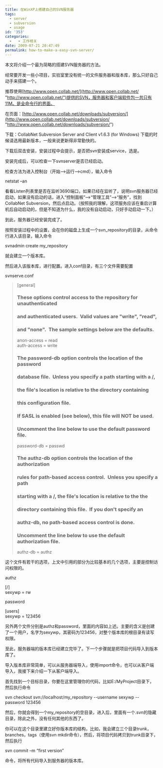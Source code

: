```yaml
---
title: 在WinXP上搭建自己的SVN服务器
tags:
  - server
  - subversion
  - usage
id: '353'
categories:
  -   - 工作相关
date: 2009-07-21 20:47:49
permalink: how-to-make-a-easy-svn-server/
---
```


本文将介绍一个最为简略的搭建SVN服务器的方法。
<!-- more -->
经常要开发一些小项目，实验室里没有统一的文件服务器和版本库，那么只好自己动手来搭建一个。

推荐使用[http://www.open.collab.net/](http://www.open.collab.net/ "http://www.open.collab.net/")提供的SVN，服务器和客户端软件包一共只有11M。是全命令行的界面。

在页面：[http://www.open.collab.net/downloads/subversion/](http://www.open.collab.net/downloads/subversion/ "http://www.open.collab.net/downloads/subversion/")

下载：CollabNet Subversion Server and Client v1.6.3 (for Windows) 下载的时候请选用最新版本，一般来说更新得非常勤快的。

下载后双击安装，安装过程中会提示，是否把svn安装成service，选是。

安装完成后，可以检查一下svnserver是否已经启动。

检查方法为进入控制台（开始-->运行-->cmd），输入命令

netstat –an

看看Listen列表里是否在监听3690端口，如果已经在监听了，说明svn服务器已经启动，如果没有启动的话，进入“控制面板”-->“管理工具”-->“服务”，找到CollabNet Subversion，然后点启动。（按照我的理解，这项服务应该在重启计算机后自动启动的，但是不知道为什么，我的没有自动启动，只好手动启动一下。）

到此，服务器已经安装完成了。

按照安装过程中的设置，会在你的磁盘上生成一个svn_repository的目录，从命令行进入该目录，输入命令

svnadmin create my_repository

就会建立一个版本库。

然后进入该版本库，进行配置。进入conf目录，有三个文件需要配置

svnserve.conf

> [general]  
> ### These options control access to the repository for unauthenticated  
> ### and authenticated users.  Valid values are "write", "read",  
> ### and "none".  The sample settings below are the defaults.
> 
> anon-access = read  
> auth-access = write
> 
> ### The password-db option controls the location of the password  
> ### database file.  Unless you specify a path starting with a /,  
> ### the file's location is relative to the directory containing  
> ### this configuration file.  
> ### If SASL is enabled (see below), this file will NOT be used.  
> ### Uncomment the line below to use the default password file.
> 
> password-db = passwd
> 
> ### The authz-db option controls the location of the authorization  
> ### rules for path-based access control.  Unless you specify a path  
> ### starting with a /, the file's location is relative to the the  
> ### directory containing this file.  If you don't specify an  
> ### authz-db, no path-based access control is done.  
> ### Uncomment the line below to use the default authorization file.
> 
> authz-db = authz

这个文件有若干的选项，上文中引用的部分为比较基本的几个选项，主要是控制访问权限的。

authz

[/]  
sexywp = rw  

password

[users]  
sexywp = 123456  

另外两个文件分别是authz和password，里面的内容如上述。主要的含义是创建了一个用户，名字为sexywp，其密码为123456，对整个版本库的根目录有读写权限。

至此，服务器端的版本库已经建立完毕了。下一个步骤就是把项目代码导入到版本库了。

导入版本库非常简单，可以从服务器端导入，使用import命令，也可以从客户端导入，我接下来介绍一下从客户端导入。

首先找到一个目标目录，你要在这里管理你的代码，比如E:/MyProject目录下，然后执行命令

svn checkout svn://localhost/my_repository --username sexywp --password 123456  

然后，你就会得到一个my_repository的空目录，进入后，里面有一个.svn的隐藏目录，除此之外，没有任何其他的东西了。

你可以在这个目录里建立好你版本库的结构，比如，我会建立三个目录trunk，branches，tags（使用svn mkdir命令），然后，将项目代码拷贝到trunk目录下，然后执行

svn commit –m “first version”

命令，将所有代码导入到服务器的版本库。